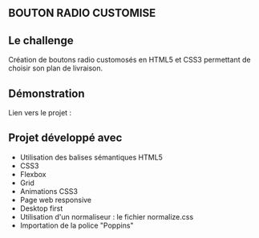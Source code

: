 ## BOUTON RADIO CUSTOMISE

## Le challenge

Création de boutons radio customosés en HTML5 et CSS3 permettant de choisir son plan de livraison.

## Démonstration

Lien vers le projet :

## Projet développé avec

- Utilisation des balises sémantiques HTML5
- CSS3
- Flexbox
- Grid
- Animations CSS3
- Page web responsive
- Desktop first
- Utilisation d'un normaliseur : le fichier normalize.css
- Importation de la police "Poppins"
